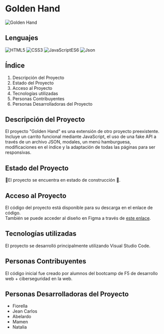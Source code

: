 
# Golden Hand
![Golden Hand](./images/logo/Golden_Hands.png)

## Lenguajes
![HTML5](https://img.shields.io/badge/HTML-5-green) 
![CSS3](https://img.shields.io/badge/CSS-3-blue) 
![JavaScriptES6](https://img.shields.io/badge/JavaScript-ES6-orange) 
![Json](https://img.shields.io/badge/Json-purple)

## Índice
1. Descripción del Proyecto
2. Estado del Proyecto
3. Acceso al Proyecto
4. Tecnologías utilizadas
5. Personas Contribuyentes
6. Personas Desarrolladoras del Proyecto

## Descripción del Proyecto
El proyecto "Golden Hand" es una extensión de otro proyecto preexistente. Incluye un carrito funcional mediante JavaScript, el uso de una fake API a través de un archivo JSON, modales, un menú hamburguesa, modificaciones en el índice y la adaptación de todas las páginas para ser responsivas.

## Estado del Proyecto
🚧El proyecto se encuentra en estado de construcción 🚧.

## Acceso al Proyecto
El código del proyecto está disponible para su descarga en el enlace de código. <br>
También se puede acceder al diseño en Figma a través de [este enlace](https://www.figma.com/file/xi2qbK1hGXKy5RBN9WHXc7/Untitled?type=design&node-id=5%3A3&mode=design&t=8Zpo3GWSjUZoi6tq-1).

## Tecnologías utilizadas
El proyecto se desarrolló principalmente utilizando Visual Studio Code.

## Personas Contribuyentes
El código inicial fue creado por alumnos del bootcamp de F5 de desarrollo web + ciberseguridad en la web.

## Personas Desarrolladoras del Proyecto
- Fiorella
- Jean Carlos
- Abelardo
- Mamen
- Natalia
